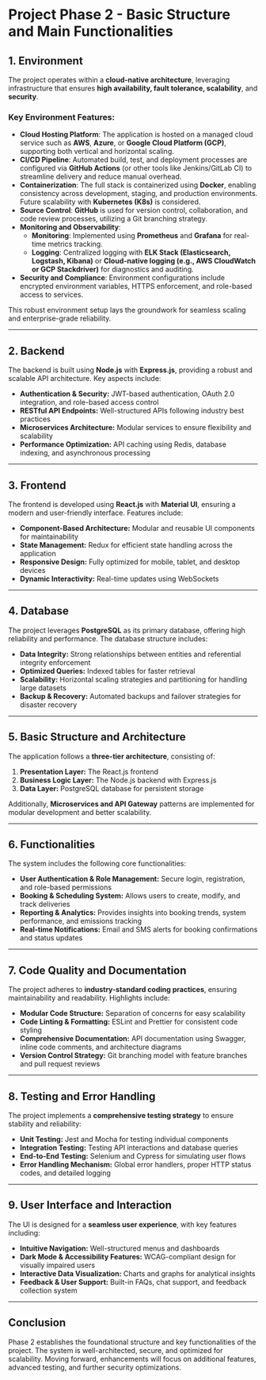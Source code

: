 # Project Phase 2 - Basic Structure and Main Functionalities

## 1. Environment

The project operates within a **cloud-native architecture**, leveraging infrastructure that ensures **high availability, fault tolerance, scalability**, and **security**.

### Key Environment Features:
- **Cloud Hosting Platform**: The application is hosted on a managed cloud service such as **AWS**, **Azure**, or **Google Cloud Platform (GCP)**, supporting both vertical and horizontal scaling.
- **CI/CD Pipeline**: Automated build, test, and deployment processes are configured via **GitHub Actions** (or other tools like Jenkins/GitLab CI) to streamline delivery and reduce manual overhead.
- **Containerization**: The full stack is containerized using **Docker**, enabling consistency across development, staging, and production environments. Future scalability with **Kubernetes (K8s)** is considered.
- **Source Control**: **GitHub** is used for version control, collaboration, and code review processes, utilizing a Git branching strategy.
- **Monitoring and Observability**:
  - **Monitoring**: Implemented using **Prometheus** and **Grafana** for real-time metrics tracking.
  - **Logging**: Centralized logging with **ELK Stack (Elasticsearch, Logstash, Kibana)** or **Cloud-native logging (e.g., AWS CloudWatch or GCP Stackdriver)** for diagnostics and auditing.
- **Security and Compliance**: Environment configurations include encrypted environment variables, HTTPS enforcement, and role-based access to services.

This robust environment setup lays the groundwork for seamless scaling and enterprise-grade reliability.

---

## 2. Backend
The backend is built using **Node.js** with **Express.js**, providing a robust and scalable API architecture. Key aspects include:
- **Authentication & Security:** JWT-based authentication, OAuth 2.0 integration, and role-based access control
- **RESTful API Endpoints:** Well-structured APIs following industry best practices
- **Microservices Architecture:** Modular services to ensure flexibility and scalability
- **Performance Optimization:** API caching using Redis, database indexing, and asynchronous processing

---

## 3. Frontend
The frontend is developed using **React.js** with **Material UI**, ensuring a modern and user-friendly interface. Features include:
- **Component-Based Architecture:** Modular and reusable UI components for maintainability
- **State Management:** Redux for efficient state handling across the application
- **Responsive Design:** Fully optimized for mobile, tablet, and desktop devices
- **Dynamic Interactivity:** Real-time updates using WebSockets

---

## 4. Database
The project leverages **PostgreSQL** as its primary database, offering high reliability and performance. The database structure includes:
- **Data Integrity:** Strong relationships between entities and referential integrity enforcement
- **Optimized Queries:** Indexed tables for faster retrieval
- **Scalability:** Horizontal scaling strategies and partitioning for handling large datasets
- **Backup & Recovery:** Automated backups and failover strategies for disaster recovery

---

## 5. Basic Structure and Architecture
The application follows a **three-tier architecture**, consisting of:
1. **Presentation Layer:** The React.js frontend
2. **Business Logic Layer:** The Node.js backend with Express.js
3. **Data Layer:** PostgreSQL database for persistent storage

Additionally, **Microservices and API Gateway** patterns are implemented for modular development and better scalability.

---

## 6. Functionalities
The system includes the following core functionalities:
- **User Authentication & Role Management:** Secure login, registration, and role-based permissions
- **Booking & Scheduling System:** Allows users to create, modify, and track deliveries
- **Reporting & Analytics:** Provides insights into booking trends, system performance, and emissions tracking
- **Real-time Notifications:** Email and SMS alerts for booking confirmations and status updates

---

## 7. Code Quality and Documentation
The project adheres to **industry-standard coding practices**, ensuring maintainability and readability. Highlights include:
- **Modular Code Structure:** Separation of concerns for easy scalability
- **Code Linting & Formatting:** ESLint and Prettier for consistent code styling
- **Comprehensive Documentation:** API documentation using Swagger, inline code comments, and architecture diagrams
- **Version Control Strategy:** Git branching model with feature branches and pull request reviews

---

## 8. Testing and Error Handling
The project implements a **comprehensive testing strategy** to ensure stability and reliability:
- **Unit Testing:** Jest and Mocha for testing individual components
- **Integration Testing:** Testing API interactions and database queries
- **End-to-End Testing:** Selenium and Cypress for simulating user flows
- **Error Handling Mechanism:** Global error handlers, proper HTTP status codes, and detailed logging

---

## 9. User Interface and Interaction
The UI is designed for a **seamless user experience**, with key features including:
- **Intuitive Navigation:** Well-structured menus and dashboards
- **Dark Mode & Accessibility Features:** WCAG-compliant design for visually impaired users
- **Interactive Data Visualization:** Charts and graphs for analytical insights
- **Feedback & User Support:** Built-in FAQs, chat support, and feedback collection system

---

## Conclusion
Phase 2 establishes the foundational structure and key functionalities of the project. The system is well-architected, secure, and optimized for scalability. Moving forward, enhancements will focus on additional features, advanced testing, and further security optimizations.

